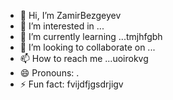 - 👋 Hi, I’m ZamirBezgeyev
- 👀 I’m interested in ...
- 🌱 I’m currently learning ...tmjhfgbh
- 💞️ I’m looking to collaborate on ...
- 📫 How to reach me ...uoirokvg
- 😄 Pronouns: .
- ⚡ Fun fact: fvijdfjgsdrjigv
<!---
ZamirBezgeyev/ZamirBezgeyev is a ✨ special ✨ repository because its `README.md` (this file) appears on your GitHub profile.
You can click the Preview link to take a look at your changes.
--->

